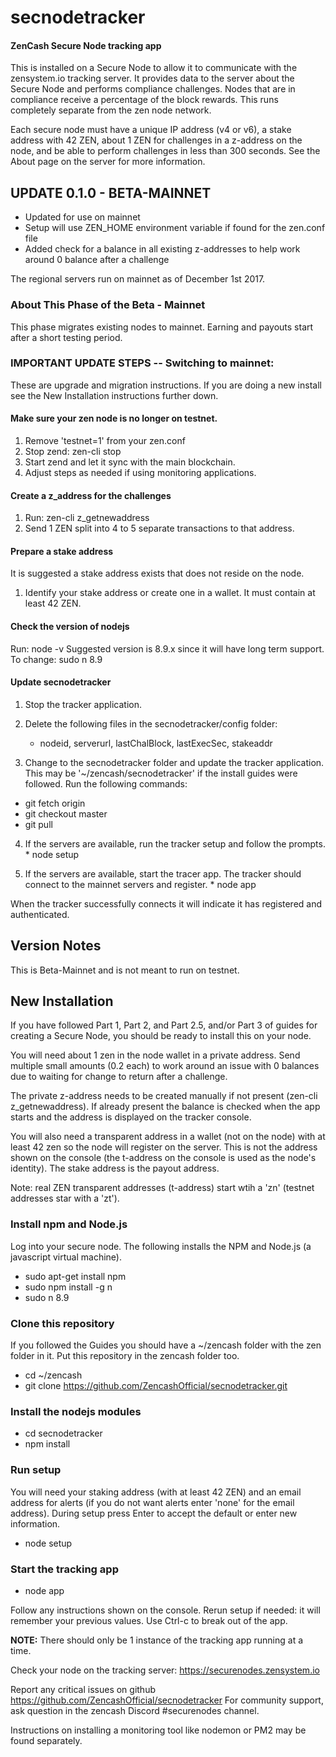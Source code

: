 # secnodetracker
#### ZenCash Secure Node tracking app

This is installed on a Secure Node to allow it to communicate with the zensystem.io tracking server. It provides data to the server about the Secure Node and performs compliance challenges. Nodes that are in compliance receive a percentage of the block rewards. This runs completely separate from the zen node network.

Each secure node must have a unique IP address (v4 or v6), a stake address with 42 ZEN, about 1 ZEN for challenges in a z-address on the node, and be able to perform challenges in less than 300 seconds.  See the About page on the server for more information.  


## UPDATE 0.1.0 - BETA-MAINNET
 - Updated for use on mainnet
 - Setup will use ZEN_HOME environment variable if found for the zen.conf file
 - Added check for a balance in all existing z-addresses to help work around 0 balance after a challenge

The regional servers run on mainnet as of December 1st 2017.

### About This Phase of the Beta - Mainnet
 This phase migrates existing nodes to mainnet. Earning and payouts start after a short testing period.
 
 
### IMPORTANT UPDATE STEPS -- Switching to mainnet:
These are upgrade and migration instructions.  If you are doing a new install see the New Installation instructions further down.

  #### Make sure your zen node is no longer on testnet.  
   1. Remove 'testnet=1' from your zen.conf 
   2. Stop zend:  zen-cli stop
   3. Start zend and let it sync with the main blockchain.
   4. Adjust steps as needed if using monitoring applications.

   #### Create a z_address for the challenges 
   1. Run: zen-cli z_getnewaddress
   2. Send 1 ZEN split into 4 to 5 separate transactions to that address.

   #### Prepare a stake address
   It is suggested a stake address exists that does not reside on the node.
   1. Identify your stake address or create one in a wallet. It must contain at least 42 ZEN.
  
  #### Check the version of nodejs
  Run: node -v
  Suggested version is 8.9.x since it will have long term support.
  To change: sudo n 8.9

   #### Update secnodetracker
  1. Stop the tracker application.

  2. Delete the following files in the secnodetracker/config folder:
      - nodeid, serverurl, lastChalBlock, lastExecSec, stakeaddr

  3. Change to the secnodetracker folder and update the tracker application. 
  This may be '~/zencash/secnodetracker' if the install guides were followed. Run the following commands:
   * git fetch origin
   * git checkout master
   * git pull


  4. If the servers are available, run the tracker setup and follow the prompts.
    * node setup

  5. If the servers are available, start the tracer app. The tracker should connect to the mainnet servers and register.
    * node app

  When the tracker successfully connects it will indicate it has registered and authenticated.


## Version Notes
This is Beta-Mainnet and is not meant to run on testnet. 


## New Installation
If you have followed Part 1, Part 2, and Part 2.5, and/or Part 3 of guides for creating a Secure Node, you should be ready to install this on your node. 

You will need about 1 zen in the node wallet in a private address. Send multiple small amounts (0.2 each) to work around an issue with 0 balances due to waiting for change to return after a challenge. 

The private z-address needs to be created manually if not present (zen-cli z_getnewaddress).  If already present the balance is checked when the app starts and the address is displayed on the tracker console.

You will also need a transparent address in a wallet (not on the node) with at least 42 zen so the node will register on the server. This is not the address shown on the console (the t-address on the console is used as the node's identity). The stake address is the payout address.

Note: real ZEN transparent addresses (t-address) start wtih a 'zn' (testnet addresses star with a 'zt').

### Install npm and Node.js
Log into your secure node.  The following installs the NPM and Node.js (a javascript virtual machine). 

  * sudo apt-get install npm
  * sudo npm install -g n
  * sudo n 8.9

### Clone this repository
If you followed the Guides you should have a ~/zencash folder with the zen folder in it. 
Put this repository in the zencash folder too. 

  * cd ~/zencash
  * git clone https://github.com/ZencashOfficial/secnodetracker.git
  
### Install the nodejs modules

   * cd secnodetracker
   * npm install
   
### Run setup
You will need your staking address (with at least 42 ZEN) and an email address for alerts (if you do not want alerts enter 'none' for the email address).  During setup press Enter to accept the default or enter new information.

  * node setup


### Start the tracking app

  * node app
 
Follow any instructions shown on the console.  Rerun setup if needed: it will remember your previous values. 
Use Ctrl-c to break out of the app. 

**NOTE:**  There should only be 1 instance of the tracking app running at a time.
 
Check your node on the tracking server:  https://securenodes.zensystem.io
  
Report any critical issues on github https://github.com/ZencashOfficial/secnodetracker
For community support, ask question in the zencash Discord #securenodes channel. 


Instructions on installing a monitoring tool like nodemon or PM2 may be found separately.

  


